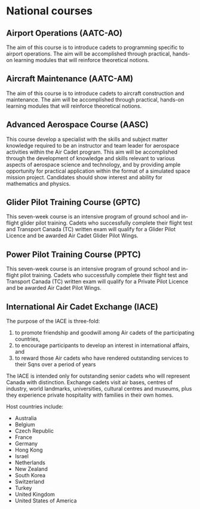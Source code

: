 # National courses

## Airport Operations \(AATC-AO\)

The aim of this course is to introduce cadets to programming specific to airport operations. The aim will be accomplished through practical, hands-on learning modules that will reinforce theoretical notions.

## Aircraft Maintenance \(AATC-AM\)

The aim of this course is to introduce cadets to aircraft construction and maintenance. The aim will be accomplished through practical, hands-on learning modules that will reinforce theoretical notions.

## Advanced Aerospace Course \(AASC\)

This course develop a specialist with the skills and subject matter knowledge required to be an instructor and team leader for aerospace activities within the Air Cadet program. This aim will be accomplished through the development of knowledge and skills relevant to various aspects of aerospace science and technology, and by providing ample opportunity for practical application within the format of a simulated space mission project. Candidates should show interest and ability for mathematics and physics.

## Glider Pilot Training Course \(GPTC\)

This seven-week course is an intensive program of ground school and in-flight glider pilot training. Cadets who successfully complete their flight test and Transport Canada \(TC\) written exam will qualify for a Glider Pilot Licence and be awarded Air Cadet Glider Pilot Wings.

## Power Pilot Training Course \(PPTC\)

This seven-week course is an intensive program of ground school and in-flight pilot training. Cadets who successfully complete their flight test and Transport Canada \(TC\) written exam will qualify for a Private Pilot Licence and be awarded Air Cadet Pilot Wings.

## International Air Cadet Exchange \(IACE\)

The purpose of the IACE is three-fold:

1. to promote friendship and goodwill among Air cadets of the participating countries,
2. to encourage participants to develop an interest in international affairs, and
3. to reward those Air cadets who have rendered outstanding services to their Sqns over a period of years

The IACE is intended only for outstanding senior cadets who will represent Canada with distinction. Exchange cadets visit air bases, centres of industry, world landmarks, universities, cultural centres and museums, plus they experience private hospitality with families in their own homes.

Host countries include:

* Australia
* Belgium
* Czech Republic
* France
* Germany
* Hong Kong
* Israel
* Netherlands
* New Zealand
* South Korea
* Switzerland
* Turkey
* United Kingdom
* United States of America


